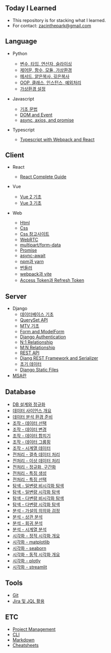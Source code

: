 ## Today I Learned

- This repository is for stacking what I learned.
- For contact: zacinthepark@gmail.com

## Language

- Python
    - [변수, 타입, 연산자, 슬라이싱](./language/python/%EB%B3%80%EC%88%98-%ED%83%80%EC%9E%85-%EC%97%B0%EC%82%B0%EC%9E%90-%EC%8A%AC%EB%9D%BC%EC%9D%B4%EC%8B%B1.md)
    - [제어문, 함수, 모듈, 가상환경](./language/python/%EC%A0%9C%EC%96%B4%EB%AC%B8-%ED%95%A8%EC%88%98-%EB%AA%A8%EB%93%88-%EA%B0%80%EC%83%81%ED%99%98%EA%B2%BD.md)
    - [메서드, 얕은복사, 깊은복사](./language/python/%EB%A9%94%EC%84%9C%EB%93%9C-%EC%96%95%EC%9D%80%EB%B3%B5%EC%82%AC-%EA%B9%8A%EC%9D%80%EB%B3%B5%EC%82%AC.md)
    - [OOP, 클래스, 인스턴스, 예외처리](./language/python/OOP-%ED%81%B4%EB%9E%98%EC%8A%A4-%EC%9D%B8%EC%8A%A4%ED%84%B4%EC%8A%A4-%EC%98%88%EC%99%B8%EC%B2%98%EB%A6%AC.md)
    - [가상환경 설정](./language/python/%EA%B0%80%EC%83%81%ED%99%98%EA%B2%BD%20%EC%84%A4%EC%A0%95.md)

- Javascript
    - [기초 문법](./language/javascript/basics.md)
    - [DOM and Event](./language/javascript/dom-event.md)
    - [async, axios, and promise](./language/javascript/async-axios-promise.md)

- Typescript
    - [Typescript with Webpack and React](./language/typescript/README.md)

## Client

- React
    - [React Complete Guide](./client/react/react-guide/README.md)

- Vue
    - [Vue 2 기초](./client/vue/vue2/README.md)
    - [Vue 3 기초](./client/vue/vue3/README.md)

- Web
    - [Html](./client//web/html%20%EA%B8%B0%EC%B4%88.md)
    - [Css](./client/web/css%20%EA%B8%B0%EC%B4%88.md)
    - [Css 참고사이트](./client/web/%EC%B0%B8%EA%B3%A0%EC%82%AC%EC%9D%B4%ED%8A%B8.md)
    - [WebRTC](./client/web/WebRTC.md)
    - [multipart/form-data](./client/web/multipart-formdata.md)
    - [Promise](./client/web/Promise.md)
    - [async-await](./client/web/async-await.md)
    - [npm과 yarn](./client/web/npm%EA%B3%BC%20yarn.md)
    - [번들러](./client/web/%EB%B2%88%EB%93%A4%EB%9F%AC.md)
    - [webpack과 vite](./client/web/webpack%EA%B3%BC%20vite.md)
    - [Access Token과 Refresh Token](./client/web/Access-Token%EA%B3%BC%20Refresh-Token.md)

## Server

- Django
    - [데이터베이스 기초](./server/django/%EB%8D%B0%EC%9D%B4%ED%84%B0%EB%B2%A0%EC%9D%B4%EC%8A%A4%20%EA%B8%B0%EC%B4%88.md)
    - [QuerySet API](./server/django/queryset-api.md)
    - [MTV 기초](./server/django/MTV%20%EA%B8%B0%EC%B4%88.md)
    - [Form and ModelForm](./server/django/form-and-modelform.md)
    - [Django Authentication](./server/django/django-authentication.md)
    - [N:1 Relationship](./server/django/n-1-relationship.md)
    - [M:N Relationship](./server/django/m-n-relationship.md)
    - [REST API](./server/django/REST%20API.md)
    - [Djang REST Framework and Serializer](./server/django/DRF.md)
    - [초기 데이터](./server/django/%EC%B4%88%EA%B8%B0%20%EB%8D%B0%EC%9D%B4%ED%84%B0.md)
    - [Django Static Files](./server/django/django-static-files.md)
- [MSA란](./server/MSA%EB%9E%80.md)

## Database

- [DB 설계와 정규화](./database/DB%20%EC%84%A4%EA%B3%84%EC%99%80%20%EC%A0%95%EA%B7%9C%ED%99%94.md)
- [데이터 사이언스 개요](./database/데이터%20사이언스%20개요.md)
- [데이터 분석 환경 준비](./database/데이터%20분석환경%20준비하기.md)
- [조작 - 데이터 선택](./database/데이터%20선택.md)
- [조작 - 데이터 변경](./database/데이터%20변경.md)
- [조작 - 데이터 합치기](./database/데이터%20합치기.md)
- [조작 - 데이터 그룹핑](./database/데이터%20그룹핑.md)
- [조작 - 시계열 데이터](./database/시계열%20데이터기초.md)
- [전처리 - 결측 데이터 처리](./database/데이터%20정제%20결측%20데이터%20처리.md)
- [전처리 - 이상 데이터 처리](./database/데이터%20정제%20이상%20데이터%20처리.md)
- [전처리 - 정규화, 구간화](./database/데이터%20변환%20정규화%20구간화.md)
- [전처리 - 특징 생성](./database/데이터%20변환%20특징%20생성.md)
- [전처리 - 특징 선택](./database/데이터%20변환%20특징%20선택.md)
- [탐색 - 일변량 비시각화 탐색](./database/일변량%20비시각화%20탐색.md)
- [탐색 - 일변량 시각화 탐색](./database/일변량%20시각화%20탐색.md)
- [탐색 - 다변량 비시각화 탐색](./database/다변량%20비시각화%20탐색.md)
- [탐색 - 다변량 시각화 탐색](./database/다변량%20시각화%20탐색.md)
- [분석 - 가설의 의의와 검정](./database/가설의%20의의와%20검정.md)
- [분석 - 상관 분석](./database/상관%20분석.md)
- [분석 - 회귀 분석](./database/회귀%20분석.md)
- [분석 - 시계열 분석](./database/시계열%20분석.md)
- [시각화 - 정적 시각화 개요](./database/정적%20시각화%20개요.md)
- [시각화 - matplotlib](./database/matplotlib%20활용.md)
- [시각화 - seaborn](./database/seaborn%20활용.md)
- [시각화 - 동적 시각화 개요](./database/동적%20시각화%20개요.md)
- [시각화 - plotly](./database/plotly%20활용.md)
- [시각화 - streamlit](./database/streamlit%20활용.md)

## Tools

- [Git](./tools/git/README.md)
- [Jira 및 JQL 활용](./tools/jira/JIRA%20%EB%B0%8F%20JQL%20%ED%99%9C%EC%9A%A9.md)

## ETC

- [Project Management](./etc/project-management.md)
- [CLI](./etc/cli//README.md)
- [Markdown](./etc/markdown//README.md)
- [Cheatsheets](./etc/cheatsheets//README.md)
